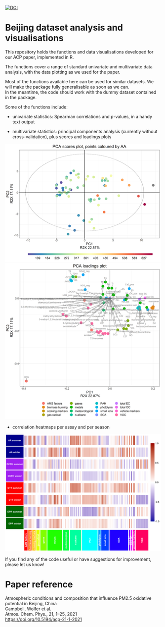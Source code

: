 [![DOI](https://zenodo.org/badge/353720036.svg)](https://zenodo.org/badge/latestdoi/353720036)  
# Beijing dataset analysis and visualisations
This repository holds the functions and data visualisations developed for our ACP paper, implemented in R.  

The functions cover a range of standard univariate and multivariate data analysis, with the data plotting as we used for the paper.

Most of the functions available here can be used for similar datasets. We will make the package fully generalisable as soon as we can.  
In the meantime, the code should work with the dummy dataset contained in the package.  

Some of the functions include:  
- univariate statistics: Spearman correlations and p-values, in a handy text output  
  
- multivariate statistics: principal components analysis (currently without cross-validation), plus scores and loadings plots  
  
![scores example](https://github.com/katewolfer/Beijing/blob/main/examples/PCA%20scores.png)  
![loadings example](https://github.com/katewolfer/Beijing/blob/main/examples/PCA%20loadings.png) 
  
- correlation heatmaps per assay and per season  
  
![heatmap example](https://github.com/katewolfer/Beijing/blob/main/examples/seasonal%20heatmap.png)  
  
If you find any of the code useful or have suggestions for improvement, please let us know!  


# Paper reference
Atmospheric conditions and composition that influence PM2.5 oxidative potential in Beijing, China  
Campbell, Wolfer et al.  
Atmos. Chem. Phys., 21, 1–25, 2021  
https://doi.org/10.5194/acp-21-1-2021  
